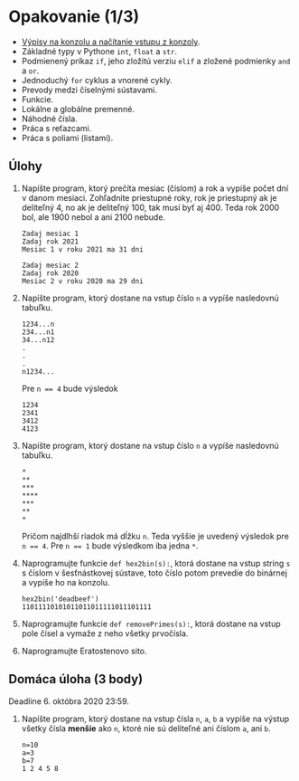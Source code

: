 # Opakovanie (1/3)

* [Výpisy na konzolu a načítanie vstupu z konzoly](../sen1/2-recap.md).
* Základné typy v Pythone `int`, `float` a `str`.
* Podmienený príkaz `if`, jeho zložitú verziu `elif` a zložené podmienky `and` a `or`.
* Jednoduchý `for` cyklus a vnorené cykly.
* Prevody medzi číselnými sústavami.
* Funkcie.
* Lokálne a globálne premenné.
* Náhodné čísla.
* Práca s reťazcami.
* Práca s poliami (listami).

## Úlohy

1. Napíšte program, ktorý prečíta mesiac (číslom) a rok a vypíše počet dní v danom mesiaci. Zohľadnite priestupné roky, rok je priestupný ak je deliteľný 4, no ak je deliteľný 100, tak musí byť aj 400. Teda rok 2000 bol, ale 1900 nebol a ani 2100 nebude. 

   ```
   Zadaj mesiac 1
   Zadaj rok 2021
   Mesiac 1 v roku 2021 ma 31 dni

   Zadaj mesiac 2
   Zadaj rok 2020
   Mesiac 2 v roku 2020 ma 29 dni
   ```

2. Napíšte program, ktorý dostane na vstup číslo `n` a vypíše nasledovnú tabuľku. 

   ```
   1234...n
   234...n1
   34...n12
   .
   .
   .
   n1234...
   ```

   Pre `n == 4` bude výsledok

   ```
   1234
   2341
   3412
   4123
   ```

3. Napíšte program, ktorý dostane na vstup číslo `n` a vypíše nasledovnú tabuľku. 

   ```
   *
   **
   ***
   ****
   ***
   **
   *
   ```

   Pričom najdlhší riadok má dĺžku `n`. Teda vyššie je uvedený výsledok pre `n == 4`. Pre `n == 1` bude výsledkom iba jedna `*`.

4. Naprogramujte funkcie `def hex2bin(s):`, ktorá dostane na vstup string `s` s číslom v šesťnástkovej sústave, toto číslo potom prevedie do binárnej a vypíše ho na konzolu.

   ```
   hex2bin('deadbeef')
   11011110101011011011111011101111
   ```

5. Naprogramujte funkcie `def removePrimes(s):`, ktorá dostane na vstup pole čísel a vymaže z neho všetky prvočísla.

6. Naprogramujte Eratostenovo sito.

## Domáca úloha (3 body)

Deadline 6. októbra 2020 23:59.

1. Napíšte program, ktorý dostane na vstup čísla `n`, `a`, `b` a vypíše na výstup všetky čísla **menšie** ako `n`, ktoré nie sú deliteľné ani číslom `a`, ani `b`.
   ```
   n=10
   a=3
   b=7
   1 2 4 5 8 
   ```
